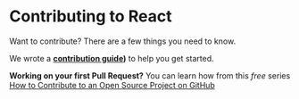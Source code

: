 # Contributing to React

Want to contribute? There are a few things you need to know.

We wrote a **[contribution guide]())** to help you get started.

**Working on your first Pull Request?** You can learn how from this _free_ series [How to Contribute to an Open Source Project on GitHub](https://egghead.io/series/how-to-contribute-to-an-open-source-project-on-github)
